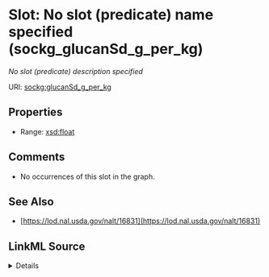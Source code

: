 

# Slot: No slot (predicate) name specified (sockg_glucanSd_g_per_kg)


_No slot (predicate) description specified_







URI: [sockg:glucanSd_g_per_kg](https://idir.uta.edu/sockg-ontology/docs/glucanSd_g_per_kg)



<!-- no inheritance hierarchy -->








## Properties

* Range: [xsd:float](http://www.w3.org/2001/XMLSchema#float)





## Comments

* No occurrences of this slot in the graph.

## See Also

* [https://lod.nal.usda.gov/nalt/16831](https://lod.nal.usda.gov/nalt/16831)



## LinkML Source

<details>

```yaml
name: sockg_glucanSd_g_per_kg
description: No slot (predicate) description specified
title: No slot (predicate) name specified
comments:
- No occurrences of this slot in the graph.
from_schema: soc-kg
see_also:
- https://lod.nal.usda.gov/nalt/16831
rank: 1000
domain: sockg_BioMassCarbohydrate
slot_uri: sockg:glucanSd_g_per_kg
alias: sockg_glucanSd_g_per_kg
range: float

```
</details>